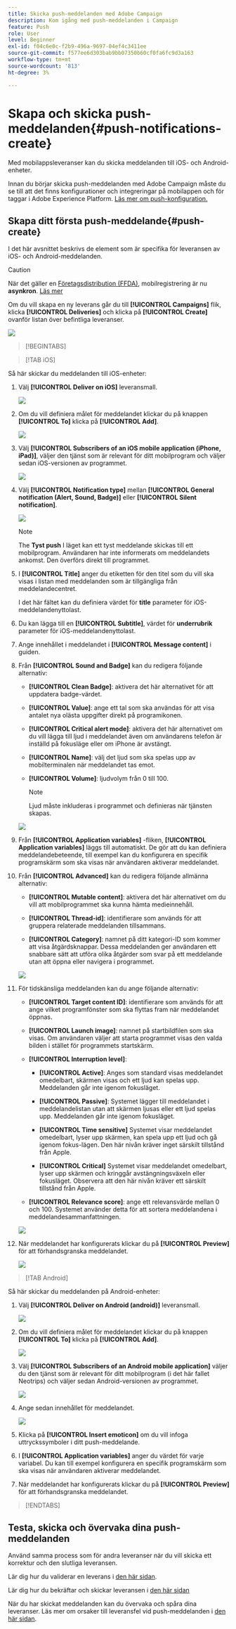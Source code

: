 ```yaml
---
title: Skicka push-meddelanden med Adobe Campaign
description: Kom igång med push-meddelanden i Campaign
feature: Push
role: User
level: Beginner
exl-id: f04c6e0c-f2b9-496a-9697-04ef4c3411ee
source-git-commit: f577ee6d303bab9bb07350b60cf0fa6fc9d3a163
workflow-type: tm+mt
source-wordcount: '813'
ht-degree: 3%

---
```


# Skapa och skicka push-meddelanden{#push-notifications-create}

Med mobilappsleveranser kan du skicka meddelanden till iOS- och Android-enheter.

Innan du börjar skicka push-meddelanden med Adobe Campaign måste du se till att det finns konfigurationer och integreringar på mobilappen och för taggar i Adobe Experience Platform. [Läs mer om push-konfiguration.](push-settings.md)

## Skapa ditt första push-meddelande{#push-create}

I det här avsnittet beskrivs de element som är specifika för leveransen av iOS- och Android-meddelanden.

>[!CAUTION]
>
>När det gäller en [Företagsdistribution (FFDA)](../architecture/enterprise-deployment.md), mobilregistrering är nu **asynkron**. [Läs mer](../architecture/staging.md)

Om du vill skapa en ny leverans går du till **[!UICONTROL Campaigns]** flik, klicka **[!UICONTROL Deliveries]** och klicka på **[!UICONTROL Create]** ovanför listan över befintliga leveranser.

![](assets/delivery_step_1.png)

>[!BEGINTABS]

>[!TAB iOS]

Så här skickar du meddelanden till iOS-enheter:

1. Välj **[!UICONTROL Deliver on iOS]** leveransmall.

   ![](assets/push_ios_1.png)

1. Om du vill definiera målet för meddelandet klickar du på knappen **[!UICONTROL To]** klicka på **[!UICONTROL Add]**.

   ![](assets/push_ios_2.png)

1. Välj **[!UICONTROL Subscribers of an iOS mobile application (iPhone, iPad)]**, väljer den tjänst som är relevant för ditt mobilprogram och väljer sedan iOS-versionen av programmet.

   ![](assets/push_ios_3.png)

1. Välj **[!UICONTROL Notification type]** mellan **[!UICONTROL General notification (Alert, Sound, Badge)]** eller **[!UICONTROL Silent notification]**.

   ![](assets/push_ios_4.png)

   >[!NOTE]
   >
   >The **Tyst push** I läget kan ett tyst meddelande skickas till ett mobilprogram. Användaren har inte informerats om meddelandets ankomst. Den överförs direkt till programmet.

1. I **[!UICONTROL Title]** anger du etiketten för den titel som du vill ska visas i listan med meddelanden som är tillgängliga från meddelandecentret.

   I det här fältet kan du definiera värdet för **title** parameter för iOS-meddelandenyttolast.

1. Du kan lägga till en **[!UICONTROL Subtitle]**, värdet för **underrubrik** parameter för iOS-meddelandenyttolast.

1. Ange innehållet i meddelandet i **[!UICONTROL Message content]** i guiden.

1. Från **[!UICONTROL Sound and Badge]** kan du redigera följande alternativ:

   * **[!UICONTROL Clean Badge]**: aktivera det här alternativet för att uppdatera badge-värdet.

   * **[!UICONTROL Value]**: ange ett tal som ska användas för att visa antalet nya olästa uppgifter direkt på programikonen.

   * **[!UICONTROL Critical alert mode]**: aktivera det här alternativet om du vill lägga till ljud i meddelandet även om användarens telefon är inställd på fokusläge eller om iPhone är avstängt.

   * **[!UICONTROL Name]**: välj det ljud som ska spelas upp av mobilterminalen när meddelandet tas emot.

   * **[!UICONTROL Volume]**: ljudvolym från 0 till 100.

     >[!NOTE]
     > 
     >Ljud måste inkluderas i programmet och definieras när tjänsten skapas.
     >

   ![](assets/push_ios_5.png)

1. Från **[!UICONTROL Application variables]** -fliken, **[!UICONTROL Application variables]** läggs till automatiskt. De gör att du kan definiera meddelandebeteende, till exempel kan du konfigurera en specifik programskärm som ska visas när användaren aktiverar meddelandet.

1. Från **[!UICONTROL Advanced]** kan du redigera följande allmänna alternativ:

   * **[!UICONTROL Mutable content]**: aktivera det här alternativet om du vill att mobilprogrammet ska kunna hämta medieinnehåll.

   * **[!UICONTROL Thread-id]**: identifierare som används för att gruppera relaterade meddelanden tillsammans.

   * **[!UICONTROL Category]**: namnet på ditt kategori-ID som kommer att visa åtgärdsknappar. Dessa meddelanden ger användaren ett snabbare sätt att utföra olika åtgärder som svar på ett meddelande utan att öppna eller navigera i programmet.

   ![](assets/push_ios_6.png)

1. För tidskänsliga meddelanden kan du ange följande alternativ:

   * **[!UICONTROL Target content ID]**: identifierare som används för att ange vilket programfönster som ska flyttas fram när meddelandet öppnas.

   * **[!UICONTROL Launch image]**: namnet på startbildfilen som ska visas. Om användaren väljer att starta programmet visas den valda bilden i stället för programmets startskärm.

   * **[!UICONTROL Interruption level]**:

      * **[!UICONTROL Active]**: Anges som standard visas meddelandet omedelbart, skärmen visas och ett ljud kan spelas upp. Meddelanden går inte igenom fokusläget.

      * **[!UICONTROL Passive]**: Systemet lägger till meddelandet i meddelandelistan utan att skärmen ljusas eller ett ljud spelas upp. Meddelanden går inte igenom fokusläget.

      * **[!UICONTROL Time sensitive]** Systemet visar meddelandet omedelbart, lyser upp skärmen, kan spela upp ett ljud och gå igenom fokus-lägen. Den här nivån kräver inget särskilt tillstånd från Apple.

      * **[!UICONTROL Critical]** Systemet visar meddelandet omedelbart, lyser upp skärmen och kringgår avstängningsväxeln eller fokusläget. Observera att den här nivån kräver ett särskilt tillstånd från Apple.

   * **[!UICONTROL Relevance score]**: ange ett relevansvärde mellan 0 och 100. Systemet använder detta för att sortera meddelandena i meddelandesammanfattningen.

   ![](assets/push_ios_7.png)

1. När meddelandet har konfigurerats klickar du på **[!UICONTROL Preview]** för att förhandsgranska meddelandet.

   ![](assets/push-ios-preview.png)


>[!TAB Android]

Så här skickar du meddelanden på Android-enheter:

1. Välj **[!UICONTROL Deliver on Android (android)]** leveransmall.

   ![](assets/push-template-android.png)

1. Om du vill definiera målet för meddelandet klickar du på knappen **[!UICONTROL To]** klicka på **[!UICONTROL Add]**.

   ![](assets/push-android-select-target.png)

1. Välj **[!UICONTROL Subscribers of an Android mobile application]** väljer du den tjänst som är relevant för ditt mobilprogram (i det här fallet Neotrips) och väljer sedan Android-versionen av programmet.

   ![](assets/push-android-subscribers.png)

1. Ange sedan innehållet för meddelandet.

   ![](assets/push-android-content.png)

1. Klicka på **[!UICONTROL Insert emoticon]** om du vill infoga uttryckssymboler i ditt push-meddelande.

1. I **[!UICONTROL Application variables]** anger du värdet för varje variabel. Du kan till exempel konfigurera en specifik programskärm som ska visas när användaren aktiverar meddelandet.

1. När meddelandet har konfigurerats klickar du på **[!UICONTROL Preview]** för att förhandsgranska meddelandet.

   <!--![](assets/push-android-preview.png)-->

>[!ENDTABS]

## Testa, skicka och övervaka dina push-meddelanden

Använd samma process som för andra leveranser när du vill skicka ett korrektur och den slutliga leveransen.

Lär dig hur du validerar en leverans i [den här sidan](preview-and-proof.md).

Lär dig hur du bekräftar och skickar leveransen i [den här sidan](send.md)

När du har skickat meddelanden kan du övervaka och spåra dina leveranser. Läs mer om orsaker till leveransfel vid push-meddelanden i [den här sidan](delivery-failures.md#push-error-types).

